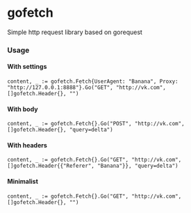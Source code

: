 # gofetch
Simple http request library based on gorequest

### Usage

#### With settings
```content, _ := gofetch.Fetch{UserAgent: "Banana", Proxy: "http://127.0.0.1:8888"}.Go("GET", "http://vk.com", []gofetch.Header{}, "")```

#### With body
```content, _ := gofetch.Fetch{}.Go("POST", "http://vk.com", []gofetch.Header{}, "query=delta")```

#### With headers
```content, _ := gofetch.Fetch{}.Go("GET", "http://vk.com", []gofetch.Header{{"Referer", "Banana"}}, "query=delta")```

#### Minimalist
```content, _ := gofetch.Fetch{}.Go("GET", "http://vk.com", []gofetch.Header{}, "")```
